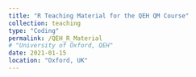 ```yaml
---
title: "R Teaching Material for the QEH QM Course"
collection: teaching
type: "Coding"
permalink: /QEH_R_Material
# "University of Oxford, QEH"
date: 2021-01-15
location: "Oxford, UK"
---
```


